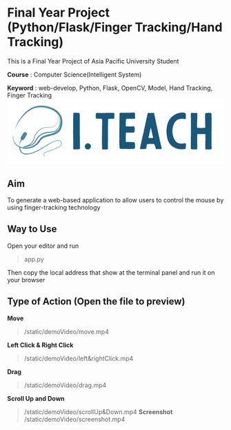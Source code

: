 # Final Year Project (Python/Flask/Finger Tracking/Hand Tracking)
This is a Final Year Project of Asia Pacific University Student

**Course** : Computer Science(Intelligent System) 

**Keyword** : web-develop, Python, Flask, OpenCV, Model, Hand Tracking, Finger Tracking 
![Logo of the webpage](/static/photos/I.Teach_logo_vertical.png)
## Aim
To generate a web-based application to allow users to control the mouse by using finger-tracking technology

## Way to Use
Open your editor and run
> app.py

Then copy the local address that show at the terminal panel and run it on your browser

## Type of Action (Open the file to preview)
**Move**
> /static/demoVideo/move.mp4

**Left Click & Right Click**
> /static/demoVideo/left&rightClick.mp4

**Drag**
> /static/demoVideo/drag.mp4

**Scroll Up and Down**
> /static/demoVideo/scrollUp&Down.mp4
**Screenshot**
> /static/demoVideo/screenshot.mp4

